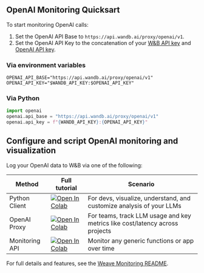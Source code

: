 ## OpenAI Monitoring Quicksart

To start monitoring OpenAI calls:

1. Set the OpenAI API Base to `https://api.wandb.ai/proxy/openai/v1`.
2. Set the OpenAI API Key to the concatenation of your [W&B API key](https://wandb.ai/authorize) and [OpenAI API key](https://platform.openai.com/account/api-keys).

### Via environment variables

```shell
OPENAI_API_BASE="https://api.wandb.ai/proxy/openai/v1"
OPENAI_API_KEY="$WANDB_API_KEY:$OPENAI_API_KEY"
```

### Via Python

```python
import openai
openai.api_base = "https://api.wandb.ai/proxy/openai/v1"
openai.api_key = f"{WANDB_API_KEY}:{OPENAI_API_KEY}"
```

## Configure and script OpenAI monitoring and visualization

Log your OpenAI data to W&B via one of the following:

| Method         | Full tutorial                                                                                                                                                                           | Scenario                                                                     |
| -------------- | --------------------------------------------------------------------------------------------------------------------------------------------------------------------------------------- | ---------------------------------------------------------------------------- |
| Python Client  | [![Open In Colab](https://colab.research.google.com/assets/colab-badge.svg)](https://github.com/wandb/weave/blob/master/examples/prompts/llm_monitoring/openai_client_quickstart.ipynb) | For devs, visualize, understand, and customize analysis of your LLMs         |
| OpenAI Proxy   | [![Open In Colab](https://colab.research.google.com/assets/colab-badge.svg)](https://github.com/wandb/weave/blob/master/examples/prompts/llm_monitoring/openai_proxy_quickstart.ipynb)  | For teams, track LLM usage and key metrics like cost/latency across projects |
| Monitoring API | [![Open In Colab](https://colab.research.google.com/assets/colab-badge.svg)](https://github.com/wandb/weave/blob/master/examples/prompts/llm_monitoring/weave_monitor_api.ipynb)        | Monitor any generic functions or app over time                               |

For full details and features, see the [Weave Monitoring README](https://github.com/wandb/weave/tree/master/examples/prompts/llm_monitoring).
